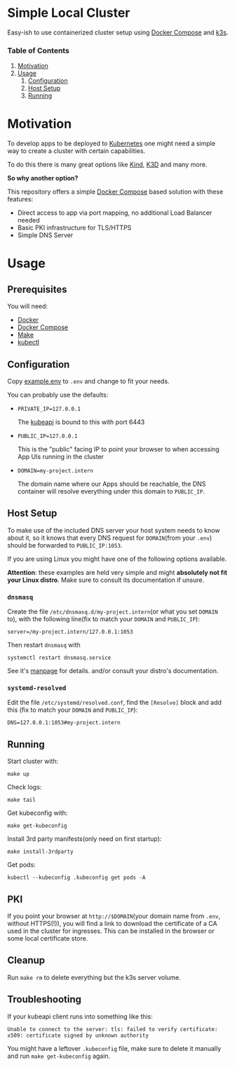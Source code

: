 # Simple Local Cluster

Easy-ish to use containerized cluster setup using [Docker Compose](https://docs.docker.com/compose/) and [k3s](https://k3s.io/).

### Table of Contents
1. [Motivation](#motivation)
2. [Usage](#usage)
   1. [Configuration](#configuration)
   2. [Host Setup](#host-setup)
   3. [Running](#running)

# Motivation

To develop apps to be deployed to [Kubernetes](https://kubernetes.io/) one might need a simple way to create a cluster with certain capabilities.

To do this there is many great options like [Kind](https://kind.sigs.k8s.io/), [K3D](https://k3d.io/) and many more.

**So why another option?**

This repository offers a simple [Docker Compose](https://docs.docker.com/compose/) based solution with these
features:

* Direct access to app via port mapping, no additional Load Balancer needed
* Basic PKI infrastructure for TLS/HTTPS
* Simple DNS Server

# Usage

## Prerequisites

You will need:
* [Docker](https://www.docker.com/)
* [Docker Compose](https://docs.docker.com/compose/)
* [Make](https://www.gnu.org/software/make/)
* [kubectl](https://kubernetes.io/docs/reference/kubectl/)

## Configuration

Copy [example.env](./example.env) to `.env` and change to fit your needs.

You can probably use the defaults:
* `PRIVATE_IP=127.0.0.1`
 
    The [kubeapi](https://kubernetes.io/docs/reference/using-api/) is bound to this with port 6443 

* `PUBLIC_IP=127.0.0.1`

    This is the "public" facing IP to point your browser to when accessing App UIs running in the cluster

* `DOMAIN=my-project.intern`

    The domain name where our Apps should be reachable, the DNS container
    will resolve everything under this domain to `PUBLIC_IP`.

## Host Setup

To make use of the included DNS server your host system needs to know about
it, so it knows that every DNS request for `DOMAIN`(from your `.env`) should be 
forwarded to `PUBLIC_IP:1053`.

If you are using Linux you might have one of the following options available. 

**Attention**: these examples are held very simple and might **absolutely not fit
your Linux distro**. Make sure to consult its documentation if unsure.

### `dnsmasq`

Create the file `/etc/dnsmasq.d/my-project.intern`(or what you set `DOMAIN` to), 
with the following line(fix to match your `DOMAIN` and `PUBLIC_IP`):

```
server=/my-project.intern/127.0.0.1:1053
```

Then restart `dnsmasq` with 
```
systemctl restart dnsmasq.service
```

See it's [manpage](https://dnsmasq.org/docs/dnsmasq-man.html) for details.
and/or consult your distro's documentation.

### `systemd-resolved`

Edit the file `/etc/systemd/resolved.conf`, find the `[Resolve]` block and add this
(fix to match your `DOMAIN` and `PUBLIC_IP`):

```
DNS=127.0.0.1:1053#my-project.intern
```

## Running

Start cluster with:
```
make up
```

Check logs:
```
make tail
```

Get kubeconfig with:
```
make get-kubeconfig
```

Install 3rd party manifests(only need on first startup):
```
make install-3rdparty
```

Get pods:
```
kubectl --kubeconfig .kubeconfig get pods -A
```

## PKI

If you point your browser at `http://$DOMAIN`(your domain name from `.env`, without HTTPS(!)), you will
find a link to download the certificate of a CA used in the cluster for ingresses. This can be installed
in the browser or some local certificate store.

## Cleanup

Run `make rm` to delete everything but the k3s server volume.

## Troubleshooting

If your kubeapi client runs into something like this:
```
Unable to connect to the server: tls: failed to verify certificate: x509: certificate signed by unknown authority
```
You might have a leftover `.kubeconfig` file, make sure to delete it manually and run `make get-kubeconfig` again.
